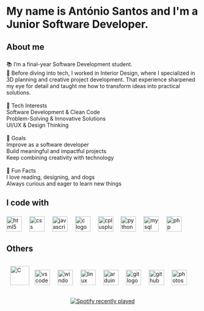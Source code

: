 <h1 align="left">My name is António Santos and I'm a  Junior Software Developer.</h1>

###

<h2 align="left">About me</h2>

###

<p align="left">📚 I’m a final-year Software Development student.<br>🎨 Before diving into tech, I worked in Interior Design, where I specialized in 3D planning and creative project development. That experience sharpened my eye for detail and taught me how to transform ideas into practical solutions.<br><br>🔧 Tech Interests<br>Software Development & Clean Code<br>Problem-Solving & Innovative Solutions<br>UI/UX & Design Thinking<br><br>🎯 Goals<br>Improve as a software developer<br>Build meaningful and impactful projects<br>Keep combining creativity with technology<br><br>🎲 Fun Facts<br>I love reading, designing, and dogs <br>Always curious and eager to learn new things</p>

###

<h2 align="left">I code with</h2>

###

<div align="left">
  <img src="https://cdn.jsdelivr.net/gh/devicons/devicon/icons/html5/html5-original.svg" height="40" alt="html5 logo"  />
  <img width="12" />
  <img src="https://cdn.jsdelivr.net/gh/devicons/devicon/icons/css3/css3-original.svg" height="40" alt="css logo"  />
  <img width="12" />
  <img src="https://cdn.jsdelivr.net/gh/devicons/devicon/icons/javascript/javascript-original.svg" height="40" alt="javascript logo"  />
  <img width="12" />
  <img src="https://skillicons.dev/icons?i=c" height="40" alt="c logo"  />
  <img width="12" />
  <img src="https://cdn.jsdelivr.net/gh/devicons/devicon/icons/cplusplus/cplusplus-original.svg" height="40" alt="cplusplus logo"  />
  <img width="12" />
  <img src="https://cdn.jsdelivr.net/gh/devicons/devicon/icons/python/python-original.svg" height="40" alt="python logo"  />
  <img width="12" />
  <img src="https://cdn.simpleicons.org/mysql/4479A1" height="40" alt="mysql logo"  />
  <img width="12" />
  <img src="https://cdn.jsdelivr.net/gh/devicons/devicon/icons/php/php-original.svg" height="40" alt="php logo"  />
</div>

###

<h2 align="left">Others</h2>

###

<div align="left">
  <a href="https://app.powerbi.com/singleSignOn?ru=https%3A%2F%2Fapp.powerbi.com%2Fhome%3FnoSignUpCheck%3D1" target="_blank"><img style="margin: 10px" src="https://cdn.worldvectorlogo.com/logos/power-bi.svg" alt="C" height="50" /></a> 
  <img src="https://cdn.jsdelivr.net/gh/devicons/devicon/icons/vscode/vscode-original.svg" height="40" alt="vscode logo"  />
  <img width="12" />
  <img src="https://cdn.jsdelivr.net/gh/devicons/devicon/icons/windows8/windows8-original.svg" height="40" alt="windows8 logo"  />
  <img width="12" />
  <img src="https://cdn.jsdelivr.net/gh/devicons/devicon/icons/linux/linux-original.svg" height="40" alt="linux logo"  />
  <img width="12" />
  <img src="https://cdn.jsdelivr.net/gh/devicons/devicon/icons/arduino/arduino-original.svg" height="40" alt="arduino logo"  />
  <img width="12" />
  <img src="https://cdn.jsdelivr.net/gh/devicons/devicon/icons/git/git-original.svg" height="40" alt="git logo"  />
  <img width="12" />
  <img src="https://cdn.jsdelivr.net/gh/devicons/devicon/icons/github/github-original.svg" height="40" alt="github logo"  />
  <img width="12" />
  <img src="https://cdn.jsdelivr.net/gh/devicons/devicon/icons/photoshop/photoshop-plain.svg" height="40" alt="photoshop logo"  />
</div>

###

<div align="center">
  <a href="https://open.spotify.com/user/noyahpt">
    <img src="https://spotify-recently-played-readme.vercel.app/api?user=noyahpt&count=7&unique=true" alt="Spotify recently played"  />
  </a>
</div>

###
